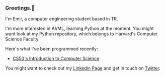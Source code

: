 ### Greetings.👋

I'm Emir, a computer engineering student based in TR.

I'm more interested in AI/ML, learning Python at the moment. You might want look at my Python repository, which belongs to Harvard's Computer Science Faculty.

Here's what I've been programmed recently:
<!-- posts -->
 * [CS50's Introduction to Computer Science](https://github.com/CheesyFrappe/CS50-2022)
 <!-- /posts -->

You might want to check out my [Linkedin Page](https://www.linkedin.com/in/emirhan-balc%C4%B1-052b07229/) and get in touch on [Twitter](https://twitter.com/_clavicusvile).






